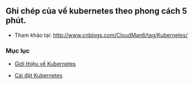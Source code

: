 ## Ghi chép của về kubernetes theo phong cách 5 phút.

- Tham khảo tại: http://www.cnblogs.com/CloudMan6/tag/Kubernetes/

### Mục lục
- [Giới thiệu về Kubernetes](../kubernetes-5min/01.Gioithieuve_Kubernetes.md/)

- [Cài đặt Kubernetes](../kubernetes-5min/02.Caidat-Kubernetes.md/)
